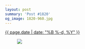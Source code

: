 ```yaml
---
layout: post
summary: 'Post #1820'
og_image: 1820-960.jpg
---
```


<p>
 <time>
  <a href="/1820">
   {{ page.date | date: "%B %-d, %Y" }}
  </a>
 </time>
 <a href="/1820">
  <figure data-taken="12/4/2023">
   <img sizes="(min-width: 700px) 50vw, calc(100vw - 2rem)" src="{{ site.assets_url }}/1820-480.jpg" srcset="{{ site.assets_url }}/1820-240.jpg 240w, {{ site.assets_url }}/1820-480.jpg 480w, {{ site.assets_url }}/1820-720.jpg 720w, {{ site.assets_url }}/1820-960.jpg 960w"/>
  </figure>
 </a>
</p>

